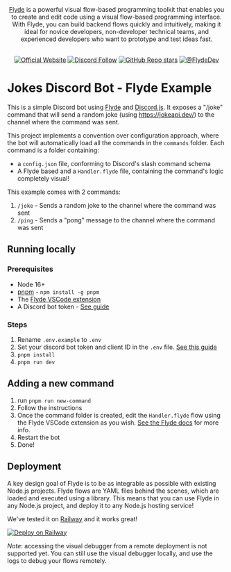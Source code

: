 <div align="center">
<a href="https://flyde.dev">Flyde</a> is a powerful visual flow-based programming toolkit that enables you to create and edit code using a visual flow-based programming interface. With Flyde, you can build backend flows quickly and intuitively, making it ideal for novice developers, non-developer technical teams, and experienced developers who want to prototype and test ideas fast.
<br/>
<br/>

[![Official Website](https://img.shields.io/badge/Official%20Website-flyde.dev-blue?style=flat&logo=world&logoColor=white)](https://flyde.dev.com)
[![Discord Follow](https://dcbadge.vercel.app/api/server/x7t4tjZQP8?style=flat)](https://discord.com/invite/x7t4tjZQP8)
[![GitHub Repo stars](https://img.shields.io/github/stars/flydehq/flyde?style=social)](https://github.com/flydehq/flyde)
[![@FlydeDev](https://img.shields.io/twitter/follow/FlydeDev?style=social)](https://twitter.com/FlydeDev)

</div>

# Jokes Discord Bot - Flyde Example

This is a simple Discord bot using [Flyde](https://www.flyde.dev) and [Discord.js](https://discord.js.org/).
It exposes a "/joke" command that will send a random joke (using https://jokeapi.dev/) to the channel where the command was sent.

This project implements a convention over configuration approach, where the bot will automatically load all the commands in the `commands` folder. Each command is a folder containing:

- a `config.json` file, conforming to Discord's slash command schema
- A Flyde based and a `Handler.flyde` file, containing the command's logic completely visual!

This example comes with 2 commands:

1. `/joke` - Sends a random joke to the channel where the command was sent
2. `/ping` - Sends a "pong" message to the channel where the command was sent

## Running locally

### Prerequisites

- Node 16+
- [pnpm](https://pnpm.io/) - `npm install -g pnpm`
- The [Flyde VSCode extension](https://marketplace.visualstudio.com/items?itemName=flyde.flyde-vscode)
- A Discord bot token - [See guide](https://www.writebots.com/discord-bot-token/)

### Steps

1. Rename `.env.example` to `.env`
2. Set your discord bot token and client ID in the `.env` file. [See this guide](https://www.writebots.com/discord-bot-token/)
3. `pnpm install`
4. `pnpm run dev`

## Adding a new command

1. run `pnpm run new-command`
2. Follow the instructions
3. Once the command folder is created, edit the `Handler.flyde` flow using the Flyde VSCode extension as you wish. [See the Flyde docs](https://www.flyde.dev/docs) for more info.
4. Restart the bot
5. Done!

## Deployment

A key design goal of Flyde is to be as integrable as possible with existing Node.js projects.
Flyde flows are YAML files behind the scenes, which are loaded and executed using a library.
This means that you can use Flyde in any Node.js project, and deploy it to any Node.js hosting service!

We've tested it on [Railway](https://railway.app) and it works great!

[![Deploy on Railway](https://railway.app/button.svg)](https://railway.app/template/I6wHQZ?referralCode=24MQpO)

_Note:_ accessing the visual debugger from a remote deployment is not supported yet. You can still use the visual debugger locally, and use the logs to debug your flows remotely.
